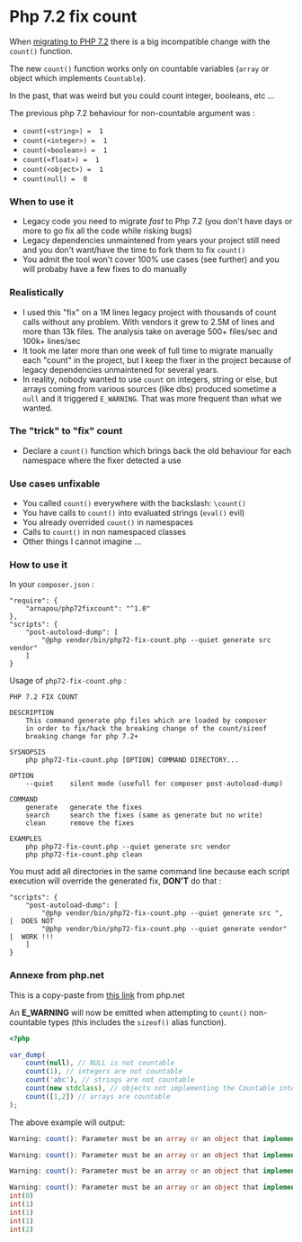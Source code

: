 Php 7.2 fix count
================


When [migrating to PHP 7.2](http://php.net/manual/en/migration72.php) there is a big incompatible change with the `count()` function.

The new `count()` function works only on countable variables (`array` or object which implements `Countable`).

In the past, that was weird but you could count integer, booleans, etc ... 

The previous php 7.2 behaviour for non-countable argument was :
* `count(<string>) =  1`
* `count(<integer>) =  1`
* `count(<boolean>) =  1`
* `count(<float>) =  1`
* `count(<object>) =  1`
* `count(null) =  0`


### When to use it

* Legacy code you need to migrate *fast* to Php 7.2 (you don't have days or more to go fix all the code while risking bugs)
* Legacy dependencies unmaintened from years your project still need and you don't want/have the time to fork them to fix `count()`
* You admit the tool won't cover 100% use cases (see further) and you will probaby have a few fixes to do manually

### Realistically
 
 * I used this "fix" on a 1M lines legacy project with thousands of count calls without any problem. With vendors
   it grew to 2.5M of lines and more than 13k files. The analysis take on average 500+ files/sec and 100k+ lines/sec
 * It took me later more than one week of full time to migrate manually each "count" in the project, but I keep 
   the fixer in the project because of legacy dependencies unmaintened for several years.
 * In reality, nobody wanted to use `count` on integers, string or else, but arrays coming from various sources 
   (like dbs) produced sometime a `null` and it triggered `E_WARNING`. That was more frequent than what we wanted.


### The "trick" to "fix" count

* Declare a `count()` function which brings back the old behaviour for each namespace where the fixer detected a use


### Use cases unfixable 

* You called `count()` everywhere with the backslash: `\count()`
* You have calls to `count()` into evaluated strings (`eval()` evil)
* You already overrided `count()`  in namespaces
* Calls to `count()` in non namespaced classes
* Other things I cannot imagine ...


### How to use it

In your `composer.json` :

    "require": {
        "arnapou/php72fixcount": "^1.0"
    },
    "scripts": {
        "post-autoload-dump": [
            "@php vendor/bin/php72-fix-count.php --quiet generate src vendor"
        ]
    }

Usage of `php72-fix-count.php` :

    PHP 7.2 FIX COUNT
    
    DESCRIPTION
        This command generate php files which are loaded by composer
        in order to fix/hack the breaking change of the count/sizeof
        breaking change for php 7.2+
    
    SYSNOPSIS
        php php72-fix-count.php [OPTION] COMMAND DIRECTORY...
    
    OPTION
        --quiet    silent mode (usefull for composer post-autoload-dump)
    
    COMMAND
        generate   generate the fixes
        search     search the fixes (same as generate but no write)
        clean      remove the fixes
    
    EXAMPLES
        php php72-fix-count.php --quiet generate src vendor
        php php72-fix-count.php clean


You must add all directories in the same command line because each script execution will override the generated fix, **DON'T** do that :

    "scripts": {
        "post-autoload-dump": [
            "@php vendor/bin/php72-fix-count.php --quiet generate src ",             |  DOES NOT
            "@php vendor/bin/php72-fix-count.php --quiet generate vendor"            |  WORK !!!
        ]
    }



### Annexe from php.net

This is a copy-paste from [this link](http://php.net/manual/en/migration72.incompatible.php) from php.net

An **E_WARNING** will now be emitted when attempting to `count()` non-countable types (this includes the `sizeof()` alias function). 

```php
<?php

var_dump(
    count(null), // NULL is not countable
    count(1), // integers are not countable
    count('abc'), // strings are not countable
    count(new stdclass), // objects not implementing the Countable interface are not countable
    count([1,2]) // arrays are countable
);
```

The above example will output:
```php
Warning: count(): Parameter must be an array or an object that implements Countable in %s on line %d

Warning: count(): Parameter must be an array or an object that implements Countable in %s on line %d

Warning: count(): Parameter must be an array or an object that implements Countable in %s on line %d

Warning: count(): Parameter must be an array or an object that implements Countable in %s on line %d
int(0)
int(1)
int(1)
int(1)
int(2)
```
